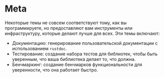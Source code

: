 # Meta

Некоторые темы не совсем соответствуют тому, как вы программируете, но предоставляют вам инструменты или инфраструктуру, которые делают лучше для всех. Эти темы включают:

- Документацию: генерирование пользовательской документации с использованием `rustdoc`.
- Тестирование: создание набора тестов для библиотек, чтобы быть уверенным, что ваша библиотека делает то, что должна.
- Бенчмаркинг: создание бенчмарков функциональности для уверенности, что она работает быстро.
